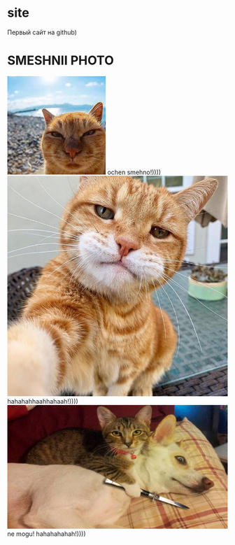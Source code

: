 # site
Первый сайт на github)
# SMESHNII PHOTO
![alt](1.jfif) ochen smehno!))))
![alt](2.jpg) hahahahhaahhahaah!))))
![alt](3.jpg) ne mogu! hahahahahah!))))